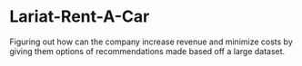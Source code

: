 # Lariat-Rent-A-Car
Figuring out how can the company increase revenue and minimize costs by giving them options of recommendations made based off a large dataset.
